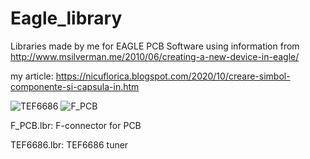 # Eagle_library
Libraries made by me for EAGLE PCB Software using information from http://www.msilverman.me/2010/06/creating-a-new-device-in-eagle/

my article: https://nicuflorica.blogspot.com/2020/10/creare-simbol-componente-si-capsula-in.htm

![TEF6686](https://1.bp.blogspot.com/-keD5s5terFc/X3cXFe8FF3I/AAAAAAAAdTo/Au3Ox4QUZYgDvUdUyLQqzJ6TbtpDb3EYgCLcBGAsYHQ/s597/EAGLE_library_02.png)
![F_PCB](https://1.bp.blogspot.com/-BgxGH-VdbUQ/X3cVG9xpK0I/AAAAAAAAdS4/a5RI7AE6iOIDe_yL6L5O765Wci_QSuctgCLcBGAsYHQ/s601/EAGLE_library_06.png)


F_PCB.lbr: F-connector for PCB

TEF6686.lbr: TEF6686 tuner
